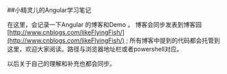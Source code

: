 ##小精灵儿的Angular学习笔记

在这里，会记录一下Angular 的博客和Demo 。
博客会同步发表到博客园 [http://www.cnblogs.com/likeFlyingFish/](http://www.cnblogs.com/likeFlyingFish/) ;
所有博客中提到的代码都会托管到这里，欢迎大家阅读。路径与浏览器地址栏或者powershell对应。

以后关于自己的理解和补充也都会同步。
